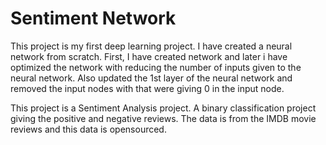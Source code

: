 # Sentiment Network

This project is my first deep learning project. I have created a neural network from scratch. First, I have created network and later i have optimized the network with reducing the number of inputs given to the neural network. Also updated the 1st layer of the neural network and removed the input nodes with that were giving 0 in the input node.

This project is a Sentiment Analysis project. A binary classification project giving the positive and negative reviews. The data is from the IMDB movie reviews and this data is opensourced.
